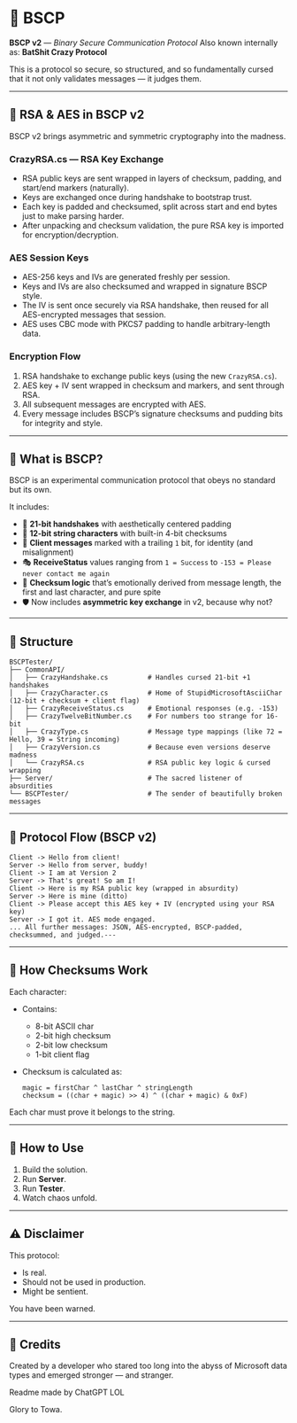 ﻿# 🦇 BSCP

**BSCP v2** — *Binary Secure Communication Protocol* &#x20;
Also known internally as: **BatShit Crazy Protocol**

This is a protocol so secure, so structured, and so fundamentally cursed that it not only validates messages — it judges them.

---

## 🔐 RSA & AES in BSCP v2

BSCP v2 brings asymmetric and symmetric cryptography into the madness.

### CrazyRSA.cs — RSA Key Exchange

* RSA public keys are sent wrapped in layers of checksum, padding, and start/end markers (naturally).
* Keys are exchanged once during handshake to bootstrap trust.
* Each key is padded and checksumed, split across start and end bytes just to make parsing harder.
* After unpacking and checksum validation, the pure RSA key is imported for encryption/decryption.

### AES Session Keys

* AES-256 keys and IVs are generated freshly per session.
* Keys and IVs are also checksumed and wrapped in signature BSCP style.
* The IV is sent once securely via RSA handshake, then reused for all AES-encrypted messages that session.
* AES uses CBC mode with PKCS7 padding to handle arbitrary-length data.

### Encryption Flow

1. RSA handshake to exchange public keys (using the new `CrazyRSA.cs`).
2. AES key + IV sent wrapped in checksum and markers, and sent through RSA.
3. All subsequent messages are encrypted with AES.
4. Every message includes BSCP’s signature checksums and pudding bits for integrity and style.

---

## 🧠 What is BSCP?

BSCP is an experimental communication protocol that obeys no standard but its own.

It includes:

* 🧩 **21-bit handshakes** with aesthetically centered padding
* 🧵 **12-bit string characters** with built-in 4-bit checksums
* 💌 **Client messages** marked with a trailing `1` bit, for identity (and misalignment)
* 🎭 **ReceiveStatus** values ranging from `1 = Success` to `-153 = Please never contact me again`
* 🧮 **Checksum logic** that’s emotionally derived from message length, the first and last character, and pure spite
* 🛡️ Now includes **asymmetric key exchange** in v2, because why not?

---

## 📁 Structure

```text
BSCPTester/
├── CommonAPI/
│   ├── CrazyHandshake.cs          # Handles cursed 21-bit +1 handshakes
│   ├── CrazyCharacter.cs          # Home of StupidMicrosoftAsciiChar (12-bit + checksum + client flag)
│   ├── CrazyReceiveStatus.cs      # Emotional responses (e.g. -153)
│   ├── CrazyTwelveBitNumber.cs    # For numbers too strange for 16-bit
│   ├── CrazyType.cs               # Message type mappings (like 72 = Hello, 39 = String incoming)
│   ├── CrazyVersion.cs            # Because even versions deserve madness
│   └── CrazyRSA.cs                # RSA public key logic & cursed wrapping
├── Server/                        # The sacred listener of absurdities
└── BSCPTester/                    # The sender of beautifully broken messages
```

---

## 📡 Protocol Flow (BSCP v2)

```
Client -> Hello from client!
Server -> Hello from server, buddy!
Client -> I am at Version 2
Server -> That's great! So am I!
Client -> Here is my RSA public key (wrapped in absurdity)
Server -> Here is mine (ditto)
Client -> Please accept this AES key + IV (encrypted using your RSA key)
Server -> I got it. AES mode engaged.
... All further messages: JSON, AES-encrypted, BSCP-padded, checksummed, and judged.---
```

---

## 🧪 How Checksums Work

Each character:

* Contains:

  * 8-bit ASCII char
  * 2-bit high checksum
  * 2-bit low checksum
  * 1-bit client flag
* Checksum is calculated as:

  ```text
  magic = firstChar ^ lastChar ^ stringLength
  checksum = ((char + magic) >> 4) ^ ((char + magic) & 0xF)
  ```

Each char must prove it belongs to the string.

---

## 🧙 How to Use

1. Build the solution.
2. Run **Server**.
3. Run **Tester**.
4. Watch chaos unfold.

---

## ⚠️ Disclaimer

This protocol:

* Is real.
* Should not be used in production.
* Might be sentient.

You have been warned.

---

## 🩷 Credits

Created by a developer who stared too long into the abyss of Microsoft data types and emerged stronger — and stranger.

Readme made by ChatGPT LOL

Glory to Towa.